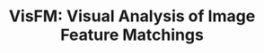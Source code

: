 ---
title: "VisFM: Visual Analysis of Image Feature Matchings"
authors:
  - "Chenhui Li"
  - "George Baciu"
image: 2018_cgf_visfm.jpg
venue: "Computer Graphics Forum, 2019 (CCF B, SCI)"
paper: http://chenhui.li/documents/VisFM_CGF_2019.pdf
video: http://chenhui.li/documents/VisFM_Video_CGF_2019.mp4
code: 
website: 
---